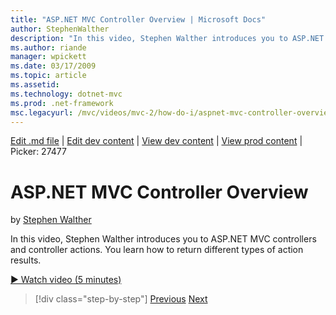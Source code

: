 ```yaml
---
title: "ASP.NET MVC Controller Overview | Microsoft Docs"
author: StephenWalther
description: "In this video, Stephen Walther introduces you to ASP.NET MVC controllers and controller actions. You learn how to return different types of action results."
ms.author: riande
manager: wpickett
ms.date: 03/17/2009
ms.topic: article
ms.assetid: 
ms.technology: dotnet-mvc
ms.prod: .net-framework
msc.legacyurl: /mvc/videos/mvc-2/how-do-i/aspnet-mvc-controller-overview
---
```

[Edit .md file](C:\Projects\msc\dev\Msc.Www\Web.ASP\App_Data\github\mvc\videos\mvc-2\how-do-i\aspnet-mvc-controller-overview.md) | [Edit dev content](http://www.aspdev.net/umbraco#/content/content/edit/26690) | [View dev content](http://docs.aspdev.net/tutorials/mvc/videos/mvc-2/how-do-i/aspnet-mvc-controller-overview.html) | [View prod content](http://www.asp.net/mvc/videos/mvc-2/how-do-i/aspnet-mvc-controller-overview) | Picker: 27477

ASP.NET MVC Controller Overview
====================
by [Stephen Walther](https://github.com/StephenWalther)

In this video, Stephen Walther introduces you to ASP.NET MVC controllers and controller actions. You learn how to return different types of action results.

[&#9654; Watch video (5 minutes)](https://channel9.msdn.com/Blogs/ASP-NET-Site-Videos/aspnet-mvc-controller-overview)

>[!div class="step-by-step"] [Previous](understanding-models-views-and-controllers.md) [Next](understanding-controllers-controller-actions-and-action-results.md)